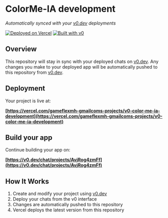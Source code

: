 # ColorMe-IA development

*Automatically synced with your [v0.dev](https://v0.dev) deployments*

[![Deployed on Vercel](https://img.shields.io/badge/Deployed%20on-Vercel-black?style=for-the-badge&logo=vercel)](https://vercel.com/gameflexmh-gmailcoms-projects/v0-color-me-ia-development)
[![Built with v0](https://img.shields.io/badge/Built%20with-v0.dev-black?style=for-the-badge)](https://v0.dev/chat/projects/AvjRog4zmFf)

## Overview

This repository will stay in sync with your deployed chats on [v0.dev](https://v0.dev).
Any changes you make to your deployed app will be automatically pushed to this repository from [v0.dev](https://v0.dev).

## Deployment

Your project is live at:

**[https://vercel.com/gameflexmh-gmailcoms-projects/v0-color-me-ia-development](https://vercel.com/gameflexmh-gmailcoms-projects/v0-color-me-ia-development)**

## Build your app

Continue building your app on:

**[https://v0.dev/chat/projects/AvjRog4zmFf](https://v0.dev/chat/projects/AvjRog4zmFf)**

## How It Works

1. Create and modify your project using [v0.dev](https://v0.dev)
2. Deploy your chats from the v0 interface
3. Changes are automatically pushed to this repository
4. Vercel deploys the latest version from this repository
